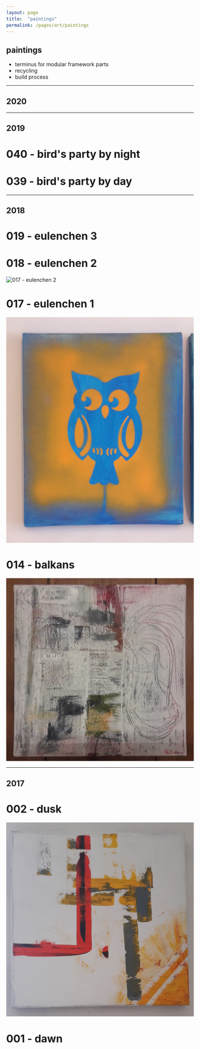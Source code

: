 ```yaml
---
layout: page
title:  "paintings"
permalink: /pages/art/paintings
---
```


## paintings

- terminus for modular framework parts
- recycling
- build process

---
## 2020

---
## 2019
# 040 - bird's party by night
# 039 - bird's party by day

---
## 2018

# 019 - eulenchen 3
# 018 - eulenchen 2
![017 - eulenchen 2](/images/18.jpg)
# 017 - eulenchen 1
![017 - eulenchen 1](17.jpg)
# 014 - balkans
![014 - balkans](14.jpg)

---
## 2017
# 002 - dusk
![002 - dusk](02.jpg)
# 001 - dawn



